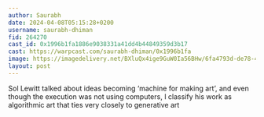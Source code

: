 ```yaml
---
author: Saurabh
date: 2024-04-08T05:15:28+0200
username: saurabh-dhiman
fid: 264270
cast_id: 0x1996b1fa1886e9038331a41dd4b44849359d3b17
cast: https://warpcast.com/saurabh-dhiman/0x1996b1fa
image: https://imagedelivery.net/BXluQx4ige9GuW0Ia56BHw/6fa4793d-de78-4d72-3cd2-287c510efb00/original
layout: post
---
```

Sol Lewitt talked about ideas becoming ‘machine for making art’, and even though the execution was not using computers, I classify his work as algorithmic art that ties very closely to generative art  

<img src='https://imagedelivery.net/BXluQx4ige9GuW0Ia56BHw/6fa4793d-de78-4d72-3cd2-287c510efb00/original' alt='' referrerpolicy='no-referrer'/>
<img src='https://imagedelivery.net/BXluQx4ige9GuW0Ia56BHw/5617e4d7-8379-437f-90e1-1eb8a8fb2400/original' alt='' referrerpolicy='no-referrer'/>
